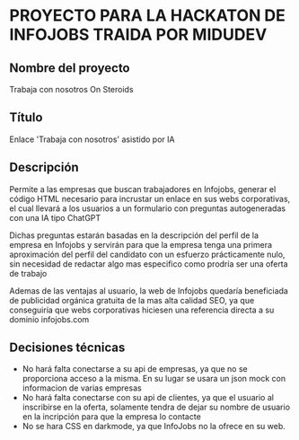 # PROYECTO PARA LA HACKATON DE INFOJOBS TRAIDA POR MIDUDEV

## Nombre del proyecto

Trabaja con nosotros On Steroids

## Título

Enlace 'Trabaja con nosotros' asistido por IA

## Descripción

Permite a las empresas que buscan trabajadores en Infojobs, generar el código HTML necesario para incrustar un enlace en sus webs corporativas, el cual llevará a los usuarios a un formulario con preguntas autogeneradas con una IA tipo ChatGPT

Dichas preguntas estarán basadas en la descripción del perfil de la empresa en Infojobs y servirán para que la empresa tenga una primera aproximación del perfil del candidato con un esfuerzo prácticamente nulo, sin necesidad de redactar algo mas especifico como prodría ser una oferta de trabajo

Ademas de las ventajas al usuario, la web de Infojobs quedaría beneficiada de publicidad orgánica gratuita de la mas alta calidad SEO, ya que conseguiría que webs corporativas hiciesen una referencia directa a su dominio infojobs.com

## Decisiones técnicas

- No hará falta conectarse a su api de empresas, ya que no se proporciona acceso a la misma. En su lugar se usara un json mock con informacion de varias empresas
- No hará falta conectarse con su api de clientes, ya que el usuario al inscribirse en la oferta, solamente tendra de dejar su nombre de usuario en la incripción para que la empresa lo contacte
- No se hara CSS en darkmode, ya que InfoJobs no la ofrece en su web.
